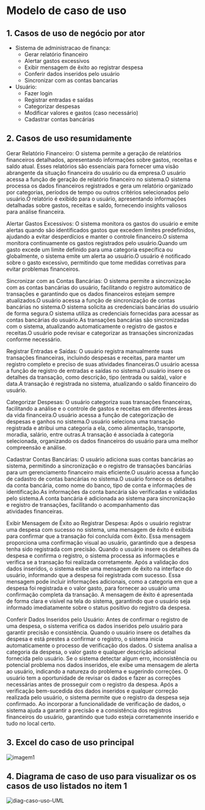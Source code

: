 # Modelo de caso de uso 
## 1. Casos de uso de negócio por ator
* Sistema de administracao de finança:
  * Gerar relatório financeiro
  * Alertar gastos excessivos
  * Exibir mensagem de êxito ao registrar despesa
  * Conferir dados inseridos pelo usuário
  * Sincronizar com as contas bancarias
* Usuário:
  * Fazer login
  * Registrar entradas e saídas
  * Categorizar despesas
  * Modificar valores e gastos (caso necessário)
  * Cadastrar contas bancárias
## 2. Casos de uso resumidamente
Gerar Relatório Financeiro: O sistema permite a geração de relatórios financeiros detalhados, apresentando informações sobre gastos, receitas e saldo atual. Esses relatórios são essenciais para fornecer uma visão 
abrangente da situação financeira do usuário ou da empresa.O usuário acessa a função de geração de relatório financeiro no sistema.O sistema processa os dados financeiros registrados e gera um relatório organizado por 
categorias, períodos de tempo ou outros critérios selecionados pelo usuário.O relatório é exibido para o usuário, apresentando informações detalhadas sobre gastos, receitas e saldo, fornecendo insights valiosos para 
análise financeira.

Alertar Gastos Excessivos: O sistema monitora os gastos do usuário e emite alertas quando são identificados gastos que excedem limites predefinidos, ajudando a evitar desperdícios e manter o controle financeiro.O sistema 
monitora continuamente os gastos registrados pelo usuário.Quando um gasto excede um limite definido para uma categoria específica ou globalmente, o sistema emite um alerta ao usuário.O usuário é notificado sobre o gasto 
excessivo, permitindo que tome medidas corretivas para evitar problemas financeiros.

Sincronizar com as Contas Bancárias: O sistema permite a sincronização com as contas bancárias do usuário, facilitando o registro automático de transações e garantindo que os dados financeiros estejam sempre atualizados.O 
usuário acessa a função de sincronização de contas bancárias no sistema.O sistema solicita as credenciais bancárias do usuário de forma segura.O sistema utiliza as credenciais fornecidas para acessar as contas bancárias 
do usuário.As transações bancárias são sincronizadas com o sistema, atualizando automaticamente o registro de gastos e receitas.O usuário pode revisar e categorizar as transações sincronizadas conforme necessário.

Registrar Entradas e Saídas: O usuário registra manualmente suas transações financeiras, incluindo despesas e receitas, para manter um registro completo e preciso de suas atividades financeiras.O usuário acessa a função 
de registro de entradas e saídas no sistema.O usuário insere os detalhes da transação, como descrição, tipo (entrada ou saída), valor e data.A transação é registrada no sistema, atualizando o saldo financeiro do usuário.

Categorizar Despesas: O usuário categoriza suas transações financeiras, facilitando a análise e o controle de gastos e receitas em diferentes áreas da vida financeira.O usuário acessa a função de categorização de despesas 
e ganhos no sistema.O usuário seleciona uma transação registrada e atribui uma categoria a ela, como alimentação, transporte, moradia, salário, entre outras.A transação é associada à categoria selecionada, organizando os 
dados financeiros do usuário para uma melhor compreensão e análise.

Cadastrar Contas Bancárias: O usuário adiciona suas contas bancárias ao sistema, permitindo a sincronização e o registro de transações bancárias para um gerenciamento financeiro mais eficiente.O usuário acessa a função de 
cadastro de contas bancárias no sistema.O usuário fornece os detalhes da conta bancária, como nome do banco, tipo de conta e informações de identificação.As informações da conta bancária são verificadas e validadas pelo 
sistema.A conta bancária é adicionada ao sistema para sincronização e registro de transações, facilitando o acompanhamento das atividades financeiras.

Exibir Mensagem de Êxito ao Registrar Despesa: Após o usuário registrar uma despesa com sucesso no sistema, uma mensagem de êxito é exibida para confirmar que a transação foi concluída com êxito. Essa mensagem proporciona 
uma confirmação visual ao usuário, garantindo que a despesa tenha sido registrada com precisão. Quando o usuário insere os detalhes da despesa e confirma o registro, o sistema processa as informações e verifica se a 
transação foi realizada corretamente. Após a validação dos dados inseridos, o sistema exibe uma mensagem de êxito na interface do usuário, informando que a despesa foi registrada com sucesso. Essa mensagem pode incluir 
informações adicionais, como a categoria em que a despesa foi registrada e o valor gasto, para fornecer ao usuário uma confirmação completa da transação. A mensagem de êxito é apresentada de forma clara e visível na tela 
do sistema, garantindo que o usuário seja informado imediatamente sobre o status positivo do registro da despesa.

Conferir Dados Inseridos pelo Usuário: Antes de confirmar o registro de uma despesa, o sistema verifica os dados inseridos pelo usuário para garantir precisão e consistência. Quando o usuário insere os detalhes da despesa 
e está prestes a confirmar o registro, o sistema inicia automaticamente o processo de verificação dos dados. O sistema analisa a categoria da despesa, o valor gasto e qualquer descrição adicional fornecida pelo usuário. 
Se o sistema detectar algum erro, inconsistência ou potencial problema nos dados inseridos, ele exibe uma mensagem de alerta ao usuário, indicando a natureza do problema e sugerindo correções. O usuário tem a oportunidade 
de revisar os dados e fazer as correções necessárias antes de prosseguir com o registro da despesa. Após a verificação bem-sucedida dos dados inseridos e qualquer correção realizada pelo 
usuário, o sistema permite que o registro da despesa seja confirmado. Ao incorporar a funcionalidade de verificação de dados, o sistema ajuda a garantir a precisão e a consistência dos registros financeiros do usuário, 
garantindo que tudo esteja corretamennte inserido e tudo no local certo.
## 3. Excel do caso de uso principal

![imagem1](https://github.com/weikaixia/DevSistema2/assets/137851402/e49490fa-36fc-4933-9878-6245fdddecd9)

## 4. Diagrama de caso de uso para visualizar os os casos de uso listados no item 1
    
 ![diag-caso-uso-UML](https://github.com/weikaixia/DevSistema2/assets/137851402/9cca8757-fd33-4e86-b886-6bf1854dd7fc)
